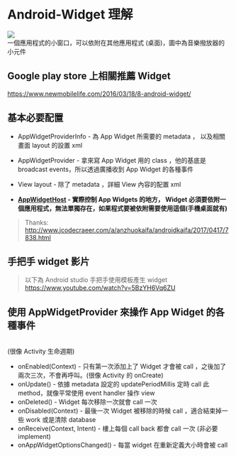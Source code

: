 # Android-Widget 理解 
![](https://developer.android.com/images/appwidgets/appwidget.png)
<br>一個應用程式的小窗口，可以依附在其他應用程式 (桌面)，圖中為音樂撥放器的小元件

## Google play store 上相關推薦 Widget
https://www.newmobilelife.com/2016/03/18/8-android-widget/

## 基本必要配置
- AppWidgetProviderInfo - 為 App Widget 所需要的 metadata ， 以及相關畫面 layout 的設置 xml
- AppWidgetProvider - 拿來寫 App Widget 用的 class ，他的基底是 broadcast events，所以透過廣播收到 App Widget 的各種事件
- View layout - 除了 metadata ，詳細 View 內容的配置 xml

- **[AppWidgetHost](https://developer.android.com/guide/topics/appwidgets/host.html) - 實際控制 App Widgets 的地方， Widget 必須要依附一個應用程式，無法單獨存在，如果程式要被依附需要使用這個(手機桌面就有)**
> Thanks: http://www.jcodecraeer.com/a/anzhuokaifa/androidkaifa/2017/0417/7838.html

## 手把手 widget 影片
> 以下為 Android studio 手把手使用模板產生 widget
> <br>https://www.youtube.com/watch?v=5BzYH6Vq6ZU

## 使用 AppWidgetProvider 來操作 App Widget 的各種事件
<br>(很像 Activity 生命週期)
 - onEnabled(Context) - 只有第一次添加上了 Widget 才會被 call ，之後加了兩次三次，不會再呼叫。(很像 Activity 的 onCreate)
 - onUpdate() - 依據 metadata 設定的 updatePeriodMillis 定時 call 此 method，就像平常使用 event handler 操作 view
 - onDeleted() - Widget 每次移除一次就會 call 一次
 - onDisabled(Context) - 最後一次 Widget 被移除的時候 call ，適合結束掉一些 work 或是清除 database
 - onReceive(Context, Intent) - 樓上每個 call back 都會 call 一次 (非必要 implement)
 - onAppWidgetOptionsChanged() - 每當 widget 在重新定義大小時會被 call
